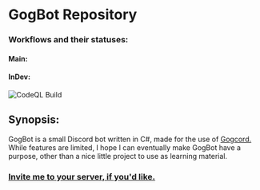# GogBot Repository
### Workflows and their statuses:
#### Main:

#### InDev:
![CodeQL Build](https://github.com/BasicallyWiz/GogBot/actions/workflows/codeql.yml/badge.svg)

## Synopsis:
GogBot is a small Discord bot written in C#, made for the use of [Gogcord.](discord.gg/gogcord)
While features are limited, I hope I can eventually make GogBot have a purpose, other than a nice little project to use as learning material.

### [Invite me to your server, if you'd like.](https://discord.com/api/oauth2/authorize?client_id=851521246457495622&permissions=67420224&scope=bot)
